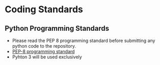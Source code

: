 # Coding Standards
## Python Programming Standards
- Please read the PEP 8 programming standard before submitting any python code to the repository.
- [PEP-8 programming standard](https://www.python.org/dev/peps/pep-0008/#maximum-line-length)
- Pyhton 3 will be used exclusively
